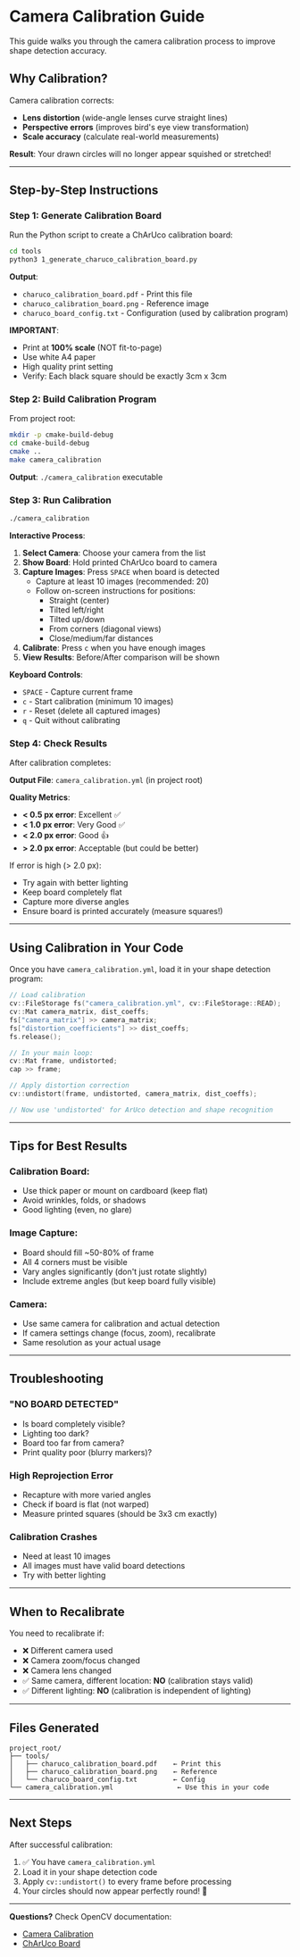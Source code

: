 # Camera Calibration Guide

This guide walks you through the camera calibration process to improve shape detection accuracy.

## Why Calibration?

Camera calibration corrects:
- **Lens distortion** (wide-angle lenses curve straight lines)
- **Perspective errors** (improves bird's eye view transformation)
- **Scale accuracy** (calculate real-world measurements)

**Result**: Your drawn circles will no longer appear squished or stretched!

---

## Step-by-Step Instructions

### Step 1: Generate Calibration Board

Run the Python script to create a ChArUco calibration board:

```bash
cd tools
python3 1_generate_charuco_calibration_board.py
```

**Output**:
- `charuco_calibration_board.pdf` - Print this file
- `charuco_calibration_board.png` - Reference image
- `charuco_board_config.txt` - Configuration (used by calibration program)

**IMPORTANT**:
- Print at **100% scale** (NOT fit-to-page)
- Use white A4 paper
- High quality print setting
- Verify: Each black square should be exactly 3cm x 3cm

### Step 2: Build Calibration Program

From project root:

```bash
mkdir -p cmake-build-debug
cd cmake-build-debug
cmake ..
make camera_calibration
```

**Output**: `./camera_calibration` executable

### Step 3: Run Calibration

```bash
./camera_calibration
```

**Interactive Process**:

1. **Select Camera**: Choose your camera from the list
2. **Show Board**: Hold printed ChArUco board to camera
3. **Capture Images**: Press `SPACE` when board is detected
   - Capture at least 10 images (recommended: 20)
   - Follow on-screen instructions for positions:
     - Straight (center)
     - Tilted left/right
     - Tilted up/down
     - From corners (diagonal views)
     - Close/medium/far distances
4. **Calibrate**: Press `c` when you have enough images
5. **View Results**: Before/After comparison will be shown

**Keyboard Controls**:
- `SPACE` - Capture current frame
- `c` - Start calibration (minimum 10 images)
- `r` - Reset (delete all captured images)
- `q` - Quit without calibrating

### Step 4: Check Results

After calibration completes:

**Output File**: `camera_calibration.yml` (in project root)

**Quality Metrics**:
- **< 0.5 px error**: Excellent ✅
- **< 1.0 px error**: Very Good ✅
- **< 2.0 px error**: Good 👍
- **> 2.0 px error**: Acceptable (but could be better)

If error is high (> 2.0 px):
- Try again with better lighting
- Keep board completely flat
- Capture more diverse angles
- Ensure board is printed accurately (measure squares!)

---

## Using Calibration in Your Code

Once you have `camera_calibration.yml`, load it in your shape detection program:

```cpp
// Load calibration
cv::FileStorage fs("camera_calibration.yml", cv::FileStorage::READ);
cv::Mat camera_matrix, dist_coeffs;
fs["camera_matrix"] >> camera_matrix;
fs["distortion_coefficients"] >> dist_coeffs;
fs.release();

// In your main loop:
cv::Mat frame, undistorted;
cap >> frame;

// Apply distortion correction
cv::undistort(frame, undistorted, camera_matrix, dist_coeffs);

// Now use 'undistorted' for ArUco detection and shape recognition
```

---

## Tips for Best Results

### Calibration Board:
- Use thick paper or mount on cardboard (keep flat)
- Avoid wrinkles, folds, or shadows
- Good lighting (even, no glare)

### Image Capture:
- Board should fill ~50-80% of frame
- All 4 corners must be visible
- Vary angles significantly (don't just rotate slightly)
- Include extreme angles (but keep board fully visible)

### Camera:
- Use same camera for calibration and actual detection
- If camera settings change (focus, zoom), recalibrate
- Same resolution as your actual usage

---

## Troubleshooting

### "NO BOARD DETECTED"
- Is board completely visible?
- Lighting too dark?
- Board too far from camera?
- Print quality poor (blurry markers)?

### High Reprojection Error
- Recapture with more varied angles
- Check if board is flat (not warped)
- Measure printed squares (should be 3x3 cm exactly)

### Calibration Crashes
- Need at least 10 images
- All images must have valid board detections
- Try with better lighting

---

## When to Recalibrate

You need to recalibrate if:
- ❌ Different camera used
- ❌ Camera zoom/focus changed
- ❌ Camera lens changed
- ✅ Same camera, different location: **NO** (calibration stays valid)
- ✅ Different lighting: **NO** (calibration is independent of lighting)

---

## Files Generated

```
project_root/
├── tools/
│   ├── charuco_calibration_board.pdf    ← Print this
│   ├── charuco_calibration_board.png    ← Reference
│   └── charuco_board_config.txt         ← Config
└── camera_calibration.yml                ← Use this in your code
```

---

## Next Steps

After successful calibration:

1. ✅ You have `camera_calibration.yml`
2. Load it in your shape detection code
3. Apply `cv::undistort()` to every frame before processing
4. Your circles should now appear perfectly round! 🎯

---

**Questions?** Check OpenCV documentation:
- [Camera Calibration](https://docs.opencv.org/4.x/dc/dbb/tutorial_py_calibration.html)
- [ChArUco Board](https://docs.opencv.org/4.x/df/d4a/tutorial_charuco_detection.html)
